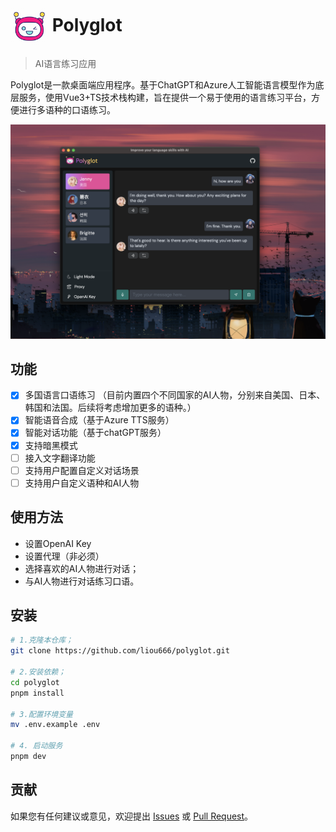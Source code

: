 # <img src="./public/favicon.ico" width="60px" align="center" alt="Polyglot icon"> Polyglot 
>  AI语言练习应用 

Polyglot是一款桌面端应用程序。基于ChatGPT和Azure人工智能语言模型作为底层服务，使用Vue3+TS技术栈构建，旨在提供一个易于使用的语言练习平台，方便进行多语种的口语练习。

<p align="center">
  <img width="" alt="Screenshot: Polyglot App running" src="./screenshot/dark.png">
</p>

## 功能
- [x] 多国语言口语练习 （目前内置四个不同国家的AI人物，分别来自美国、日本、韩国和法国。后续将考虑增加更多的语种。）
- [x] 智能语音合成（基于Azure TTS服务）
- [x] 智能对话功能（基于chatGPT服务）
- [x] 支持暗黑模式
- [ ] 接入文字翻译功能
- [ ] 支持用户配置自定义对话场景
- [ ] 支持用户自定义语种和AI人物
## 使用方法
+ 设置OpenAI Key
+ 设置代理（非必须）
+ 选择喜欢的AI人物进行对话；
+ 与AI人物进行对话练习口语。

## 安装
```bash
# 1.克隆本仓库；
git clone https://github.com/liou666/polyglot.git

# 2.安装依赖；
cd polyglot
pnpm install

# 3.配置环境变量
mv .env.example .env

# 4. 启动服务
pnpm dev
```

## 贡献
如果您有任何建议或意见，欢迎提出 [Issues](https://github.com/liou666/polyglot/issues) 或 [ Pull Request](https://github.com/liou666/polyglot/pulls)。
